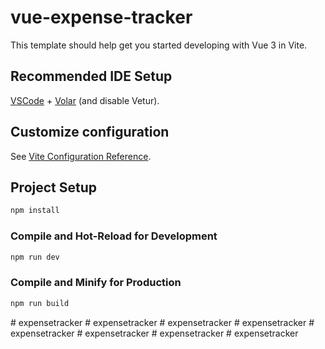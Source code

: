 # vue-expense-tracker

This template should help get you started developing with Vue 3 in Vite.

## Recommended IDE Setup

[VSCode](https://code.visualstudio.com/) + [Volar](https://marketplace.visualstudio.com/items?itemName=Vue.volar) (and disable Vetur).

## Customize configuration

See [Vite Configuration Reference](https://vitejs.dev/config/).

## Project Setup

```sh
npm install
```

### Compile and Hot-Reload for Development

```sh
npm run dev
```

### Compile and Minify for Production

```sh
npm run build
```
#   e x p e n s e t r a c k e r  
 #   e x p e n s e t r a c k e r  
 #   e x p e n s e t r a c k e r  
 #   e x p e n s e t r a c k e r  
 #   e x p e n s e t r a c k e r  
 #   e x p e n s e t r a c k e r  
 #   e x p e n s e t r a c k e r  
 #   e x p e n s e t r a c k e r  
 